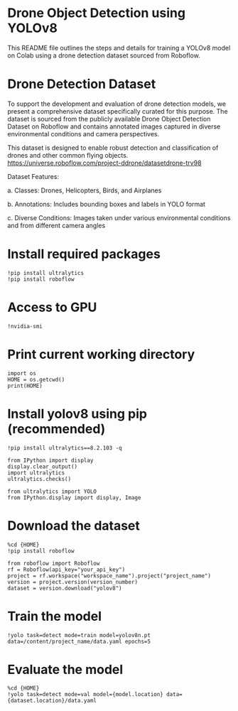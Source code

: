 # Drone Object Detection using YOLOv8
This README file outlines the steps and details for training a YOLOv8 model on Colab using a drone detection dataset sourced from Roboflow.

# Drone Detection Dataset

To support the development and evaluation of drone detection models, we present a comprehensive dataset specifically curated for this purpose. The dataset is sourced from the publicly available Drone Object Detection Dataset on Roboflow and contains annotated images captured in diverse environmental conditions and camera perspectives.

This dataset is designed to enable robust detection and classification of drones and other common flying objects.
https://universe.roboflow.com/project-ddrone/datasetdrone-trv98

Dataset Features:

a. Classes: Drones, Helicopters, Birds, and Airplanes

b. Annotations: Includes bounding boxes and labels in YOLO format

c. Diverse Conditions: Images taken under various environmental conditions and from different camera angles



# Install required packages
```
!pip install ultralytics
!pip install roboflow
```

# Access to GPU
```
!nvidia-smi
```

# Print current working directory
```
import os
HOME = os.getcwd()
print(HOME)
```
# Install yolov8 using pip (recommended)
```
!pip install ultralytics==8.2.103 -q

from IPython import display
display.clear_output()
import ultralytics
ultralytics.checks()

from ultralytics import YOLO
from IPython.display import display, Image
```
# Download the dataset
```
%cd {HOME}
!pip install roboflow

from roboflow import Roboflow
rf = Roboflow(api_key="your_api_key")
project = rf.workspace("workspace_name").project("project_name")
version = project.version(version_number)
dataset = version.download("yolov8")
```
# Train the model
```
!yolo task=detect mode=train model=yolov8n.pt data=/content/project_name/data.yaml epochs=5
```

# Evaluate the model

```
%cd {HOME}
!yolo task=detect mode=val model={model.location} data={dataset.location}/data.yaml
```
